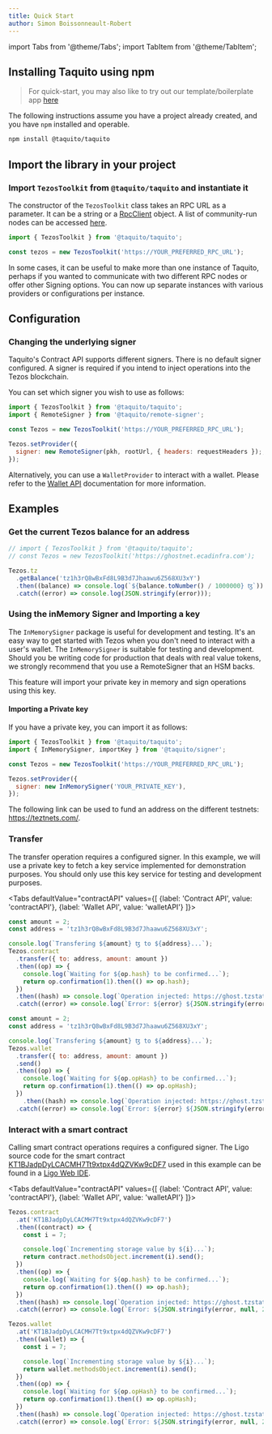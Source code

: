 ```yaml
---
title: Quick Start
author: Simon Boissonneault-Robert
---
```


import Tabs from '@theme/Tabs';
import TabItem from '@theme/TabItem';

## Installing Taquito using npm

> For quick-start, you may also like to try out our template/boilerplate app [here][boilerplate]

The following instructions assume you have a project already created, and you have `npm` installed and operable.

```bash
npm install @taquito/taquito
```

## Import the library in your project

### Import `TezosToolkit` from `@taquito/taquito` and instantiate it

The constructor of the `TezosToolkit` class takes an RPC URL as a parameter. It can be a string or a [RpcClient](rpc_package.md) object. A list of community-run nodes can be accessed [here](rpc_nodes.md#list-of-community-run-nodes).

```js
import { TezosToolkit } from '@taquito/taquito';

const tezos = new TezosToolkit('https://YOUR_PREFERRED_RPC_URL');
```

In some cases, it can be useful to make more than one instance of Taquito, perhaps if you wanted to communicate with two different RPC nodes or offer other Signing options. You can now up separate instances with various providers or configurations per instance.

## Configuration

### Changing the underlying signer

Taquito's Contract API supports different signers. There is no default signer configured. A signer is required if you intend to inject operations into the Tezos blockchain.

You can set which signer you wish to use as follows:

```js
import { TezosToolkit } from '@taquito/taquito';
import { RemoteSigner } from '@taquito/remote-signer';

const Tezos = new TezosToolkit('https://YOUR_PREFERRED_RPC_URL');

Tezos.setProvider({
  signer: new RemoteSigner(pkh, rootUrl, { headers: requestHeaders });,
});
```

Alternatively, you can use a `WalletProvider` to interact with a wallet. Please refer to the [Wallet API](wallet_API.md) documentation for more information.

## Examples

### Get the current Tezos balance for an address

```js live noInline
// import { TezosToolkit } from '@taquito/taquito';
// const Tezos = new TezosToolkit('https://ghostnet.ecadinfra.com');

Tezos.tz
  .getBalance('tz1h3rQ8wBxFd8L9B3d7Jhaawu6Z568XU3xY')
  .then((balance) => console.log(`${balance.toNumber() / 1000000} ꜩ`))
  .catch((error) => console.log(JSON.stringify(error)));
```

### Using the inMemory Signer and Importing a key

The `InMemorySigner` package is useful for development and testing. It's an easy way to get started with Tezos when you don't need to interact with a user's wallet. The `InMemorySigner` is suitable for testing and development. Should you be writing code for production that deals with real value tokens, we strongly recommend that you use a RemoteSigner that an HSM backs.

This feature will import your private key in memory and sign operations using this key.

#### Importing a Private key

If you have a private key, you can import it as follows:

```js
import { TezosToolkit } from '@taquito/taquito';
import { InMemorySigner, importKey } from '@taquito/signer';

const Tezos = new TezosToolkit('https://YOUR_PREFERRED_RPC_URL');

Tezos.setProvider({
  signer: new InMemorySigner('YOUR_PRIVATE_KEY'),
});
```

The following link can be used to fund an address on the different testnets: https://teztnets.com/.

### Transfer

The transfer operation requires a configured signer. In this example, we will use a private key to fetch a key service implemented for demonstration purposes. You should only use this key service for testing and development purposes.

<Tabs
defaultValue="contractAPI"
values={[
{label: 'Contract API', value: 'contractAPI'},
{label: 'Wallet API', value: 'walletAPI'}
]}>
<TabItem value="contractAPI">

```js live noInline
const amount = 2;
const address = 'tz1h3rQ8wBxFd8L9B3d7Jhaawu6Z568XU3xY';

console.log(`Transfering ${amount} ꜩ to ${address}...`);
Tezos.contract
  .transfer({ to: address, amount: amount })
  .then((op) => {
    console.log(`Waiting for ${op.hash} to be confirmed...`);
    return op.confirmation(1).then(() => op.hash);
  })
  .then((hash) => console.log(`Operation injected: https://ghost.tzstats.com/${hash}`))
  .catch((error) => console.log(`Error: ${error} ${JSON.stringify(error, null, 2)}`));
```

</TabItem>
  <TabItem value="walletAPI">

```js live noInline wallet
const amount = 2;
const address = 'tz1h3rQ8wBxFd8L9B3d7Jhaawu6Z568XU3xY';

console.log(`Transfering ${amount} ꜩ to ${address}...`);
Tezos.wallet
  .transfer({ to: address, amount: amount })
  .send()
  .then((op) => {
    console.log(`Waiting for ${op.opHash} to be confirmed...`);
    return op.confirmation(1).then(() => op.opHash);
  })
    .then((hash) => console.log(`Operation injected: https://ghost.tzstats.com/${hash}`))
  .catch((error) => console.log(`Error: ${error} ${JSON.stringify(error, null, 2)}`));
```

  </TabItem>
</Tabs>

### Interact with a smart contract

Calling smart contract operations requires a configured signer. The Ligo source code for the smart contract [KT1BJadpDyLCACMH7Tt9xtpx4dQZVKw9cDF7][smart_contract_on_better_call_dev] used in this example can be found in a [Ligo Web IDE][smart_contract_source].

<Tabs
defaultValue="contractAPI"
values={[
{label: 'Contract API', value: 'contractAPI'},
{label: 'Wallet API', value: 'walletAPI'}
]}>
<TabItem value="contractAPI">

```js live noInline
Tezos.contract
  .at('KT1BJadpDyLCACMH7Tt9xtpx4dQZVKw9cDF7')
  .then((contract) => {
    const i = 7;

    console.log(`Incrementing storage value by ${i}...`);
    return contract.methodsObject.increment(i).send();
  })
  .then((op) => {
    console.log(`Waiting for ${op.hash} to be confirmed...`);
    return op.confirmation(1).then(() => op.hash);
  })
  .then((hash) => console.log(`Operation injected: https://ghost.tzstats.com/${hash}`))
  .catch((error) => console.log(`Error: ${JSON.stringify(error, null, 2)}`));
```

</TabItem>
  <TabItem value="walletAPI">

```js live noInline wallet
Tezos.wallet
  .at('KT1BJadpDyLCACMH7Tt9xtpx4dQZVKw9cDF7')
  .then((wallet) => {
    const i = 7;

    console.log(`Incrementing storage value by ${i}...`);
    return wallet.methodsObject.increment(i).send();
  })
  .then((op) => {
    console.log(`Waiting for ${op.opHash} to be confirmed...`);
    return op.confirmation(1).then(() => op.opHash);
  })
  .then((hash) => console.log(`Operation injected: https://ghost.tzstats.com/${hash}`))
  .catch((error) => console.log(`Error: ${JSON.stringify(error, null, 2)}`));
```


  </TabItem>
</Tabs>

[boilerplate]: https://github.com/ecadlabs/taquito-boilerplate
[smart_contract_source]: https://ide.ligolang.org/p/2sVshnZ_Aat5pIuUypIBsQ
[smart_contract_on_better_call_dev]: https://better-call.dev/ghostnet/KT1BJadpDyLCACMH7Tt9xtpx4dQZVKw9cDF7/operations
